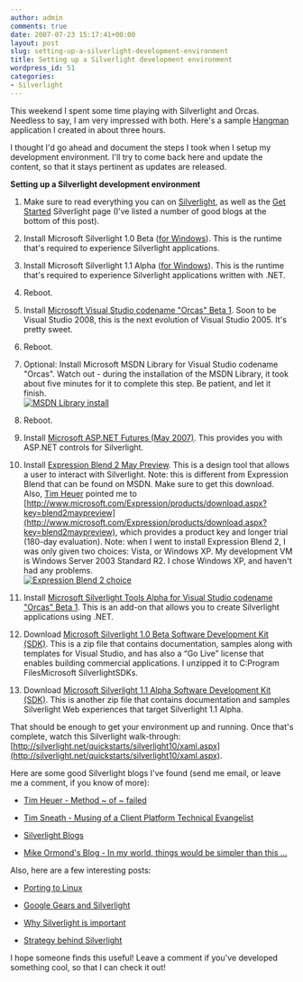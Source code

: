 ```yaml
---
author: admin
comments: true
date: 2007-07-23 15:17:41+00:00
layout: post
slug: setting-up-a-silverlight-development-environment
title: Setting up a Silverlight development environment
wordpress_id: 51
categories:
- Silverlight
---
```


This weekend I spent some time playing with Silverlight and Orcas. Needless to say, I am very impressed with both. Here's a sample [Hangman](http://apps.wadewegner.com/hangman) application I created in about three hours.




I thought I'd go ahead and document the steps I took when I setup my development environment. I'll try to come back here and update the content, so that it stays pertinent as updates are released.




**Setting up a Silverlight development environment**






  1. Make sure to read everything you can on [Silverlight](http://silverlight.net/), as well as the [Get Started](http://silverlight.net/GetStarted/) Silverlight page (I've listed a number of good blogs at the bottom of this post).

  2. Install Microsoft Silverlight 1.0 Beta ([for Windows](http://go.microsoft.com/fwlink/?LinkID=89015&clcid=0x409)). This is the runtime that's required to experience Silverlight applications.

  3. Install Microsoft Silverlight 1.1 Alpha ([for Windows](http://go.microsoft.com/fwlink/?LinkID=88986&clcid=0x409)). This is the runtime that's required to experience Silverlight applications written with .NET.

  4. Reboot.

  5. Install [Microsoft Visual Studio codename "Orcas" Beta 1](http://go.microsoft.com/fwlink/?LinkID=89146&clcid=0x409). Soon to be Visual Studio 2008, this is the next evolution of Visual Studio 2005. It's pretty sweet.

  6. Reboot.

  7. Optional: Install Microsoft MSDN Library for Visual Studio codename "Orcas". Watch out - during the installation of the MSDN Library, it took about five minutes for it to complete this step. Be patient, and let it finish.  
[![MSDN Library install](https://wadewegner.blob.core.windows.net/wordpress/content/binary/WindowsLiveWriter/8cd2f9f4af11_7EDC/image3_thumb.png)](https://wadewegner.blob.core.windows.net/wordpress/content/binary/WindowsLiveWriter/8cd2f9f4af11_7EDC/image3_1.png)

  8. Reboot.

  9. Install [Microsoft ASP.NET Futures (May 2007)](http://go.microsoft.com/fwlink/?LinkID=89147&clcid=0x409). This provides you with ASP.NET controls for Silverlight.

  10. Install [Expression Blend 2 May Preview](http://go.microsoft.com/fwlink/?LinkID=79076&clcid=0x409). This is a design tool that allows a user to interact with Silverlight. Note: this is different from Expression Blend that can be found on MSDN. Make sure to get this download. Also, [Tim Heuer](http://timheuer.com/blog/) pointed me to [http://www.microsoft.com/Expression/products/download.aspx?key=blend2maypreview](http://www.microsoft.com/Expression/products/download.aspx?key=blend2maypreview), which provides a product key and longer trial (180-day evaluation). Note: when I went to install Expression Blend 2, I was only given two choices: Vista, or Windows XP. My development VM is Windows Server 2003 Standard R2. I chose Windows XP, and haven't had any problems.  
[![Expression Blend 2 choice](https://wadewegner.blob.core.windows.net/wordpress/content/binary/WindowsLiveWriter/8cd2f9f4af11_7EDC/image4_thumb.png)](https://wadewegner.blob.core.windows.net/wordpress/content/binary/WindowsLiveWriter/8cd2f9f4af11_7EDC/image4.png)

  11. Install [Microsoft Silverlight Tools Alpha for Visual Studio codename "Orcas" Beta 1](http://go.microsoft.com/fwlink/?LinkID=89149&clcid=0x409). This is an add-on that allows you to create Silverlight applications using .NET.

  12. Download [Microsoft Silverlight 1.0 Beta Software Development Kit (SDK)](http://go.microsoft.com/fwlink/?LinkID=89144&clcid=0x409). This is a zip file that contains documentation, samples along with templates for Visual Studio, and has also a “Go Live” license that enables building commercial applications. I unzipped it to C:Program FilesMicrosoft SilverlightSDKs.

  13. Download [Microsoft Silverlight 1.1 Alpha Software Development Kit (SDK)](http://go.microsoft.com/fwlink/?LinkID=89145&clcid=0x409). This is another zip file that contains documentation and samples Silverlight Web experiences that target Silverlight 1.1 Alpha.



That should be enough to get your environment up and running. Once that's complete, watch this Silverlight walk-through: [http://silverlight.net/quickstarts/silverlight10/xaml.aspx](http://silverlight.net/quickstarts/silverlight10/xaml.aspx).




Here are some good Silverlight blogs I've found (send me email, or leave me a comment, if you know of more):






  * [Tim Heuer - Method ~ of ~ failed](http://timheuer.com/blog/)

  * [Tim Sneath - Musing of a Client Platform Technical Evangelist](http://blogs.msdn.com/tims/default.aspx)

  * [Silverlight Blogs](http://silverlight.net/blogs/)

  * [Mike Ormond's Blog - In my world, things would be simpler than this ...](http://blogs.msdn.com/mikeormond/default.aspx)



Also, here are a few interesting posts:




  * [Porting to Linux](http://tirania.org/blog/archive/2007/Jun-21.html)

  * [Google Gears and Silverlight](http://nerddawg.blogspot.com/2007/06/google-gears-and-silverlight.html)

  * [Why Silverlight is important](http://www.techcrunch.com/2007/05/01/take-time-to-understand-silverlight-its-important/)

  * [Strategy behind Silverlight](http://jeremy.zawodny.com/blog/archives/009000.html)



I hope someone finds this useful! Leave a comment if you've developed something cool, so that I can check it out!
